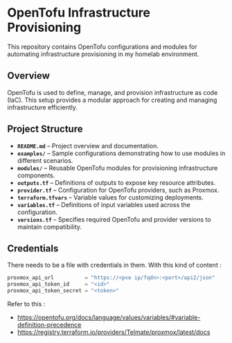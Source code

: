 # OpenTofu Infrastructure Provisioning

This repository contains OpenTofu configurations and modules for automating infrastructure provisioning in my homelab environment.

## **Overview**
OpenTofu is used to define, manage, and provision infrastructure as code (IaC). This setup provides a modular approach for creating and managing infrastructure efficiently.

## **Project Structure**
- **`README.md`** – Project overview and documentation.
- **`examples/`** – Sample configurations demonstrating how to use modules in different scenarios.
- **`modules/`** – Reusable OpenTofu modules for provisioning infrastructure components.
- **`outputs.tf`** – Definitions of outputs to expose key resource attributes.
- **`provider.tf`** – Configuration for OpenTofu providers, such as Proxmox.
- **`terraform.tfvars`** – Variable values for customizing deployments.
- **`variables.tf`** – Definitions of input variables used across the configuration.
- **`versions.tf`** – Specifies required OpenTofu and provider versions to maintain compatibility.

## **Credentials**

There needs to be a file with credentials in them.
With this kind of content :

```tf
proxmox_api_url          = "https://<pve ip/fqdn>:<port>/api2/json"
proxmox_api_token_id     = "<id>"
proxmox_api_token_secret = "<token>"
```

Refer to this :

- https://opentofu.org/docs/language/values/variables/#variable-definition-precedence
- https://registry.terraform.io/providers/Telmate/proxmox/latest/docs

